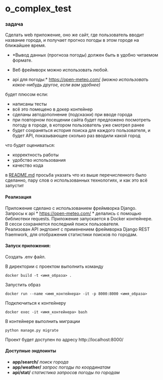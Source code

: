 # o_complex_test

### задача
Сделать web приложение, оно же сайт, где пользователь вводит название города, и получает прогноз погоды в этом городе на ближайшее время.

 - *Вывод данных (прогноза погоды) должен быть в удобно читаемом формате. 

 - Веб фреймворк можно использовать любой.

 - api для погоды:* https://open-meteo.com/ *(можно использовать какое-нибудь другое, если вам удобнее)*

будет плюсом если:

- написаны тесты
- всё это помещено в докер контейнер
- сделаны автодополнение (подсказки) при вводе города
- при повторном посещении сайта будет предложено посмотреть погоду в городе, в котором пользователь уже смотрел ранее
- будет сохраняться история поиска для каждого пользователя, и будет API, показывающее сколько раз вводили какой город

что будет оцениваться:

- корректность работы
- удобство использования
- качество кода

в [README.md](http://readme.md/) просьба указать что из выше перечисленного было сделанно, пару слов о использованных технологиях, и как это всё запустит

#### Реализация

Приложение сделано с использованием фреймворка Django.  
Запросы к api * https://open-meteo.com/ * делались с помощью библиотеки requests. 
Приложение запускается в Docker контейнере.  
В сесси сохраняется последний поиск пользователя.  
Реализован API эндпоинт с применением фреймворка Django REST fraemwork, для отображения статистики поисков по городам.  


#### Запуск приложения:

Создать .env файл.

В директории с проектом выполнить команду

```
docker build -t <имя_образа> .
```

Запустить образ

```
docker run --name <имя_контейнера> -it -p 8000:8000 <имя_образа>
```

Подключиться к контейнеру 

```
docker exec -it <имя_контейнера> bash
```

В контейнере выполнить миграции

```
python manage.py migrate
```


Проект будет доступен по адресу http://localhost:8000/

#### Доступные эндпоинты

- **app/search/** *поиск города*
- **app/weather/** *запрос погоды по координатам*
- **api/stat/** *статистика запросов погоды по городам*
